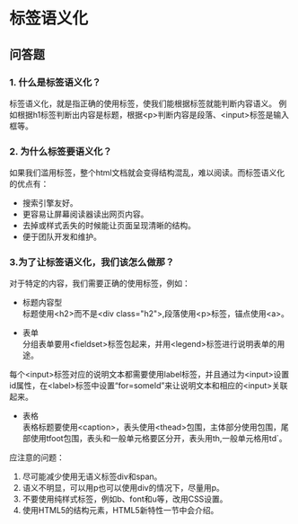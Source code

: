 # 标签语义化

## 问答题

### 1. 什么是标签语义化？

标签语义化，就是指正确的使用标签，使我们能根据标签就能判断内容语义。
例如根据h1标签判断出内容是标题，根据&lt;p&gt;判断内容是段落、&lt;input&gt;标签是输入框等。

### 2. 为什么标签要语义化？

如果我们滥用标签，整个html文档就会变得结构混乱，难以阅读。而标签语义化的优点有：

- 搜索引擎友好。
- 更容易让屏幕阅读器读出网页内容。
- 去掉或样式丢失的时候能让页面呈现清晰的结构。
- 便于团队开发和维护。

### 3.为了让标签语义化，我们该怎么做那？

对于特定的内容，我们需要正确的使用标签，例如：

- 标题内容型  
标题使用&lt;h2&gt;而不是&lt;div class="h2"&gt;,段落使用&lt;p&gt;标签，锚点使用&lt;a&gt;。

- 表单  
分组表单要用&lt;fieldset&gt;标签包起来，并用&lt;legend&gt;标签进行说明表单的用途。

每个&lt;input&gt;标签对应的说明文本都需要使用label标签，并且通过为&lt;input&gt;设置id属性，在&lt;label&gt;标签中设置“for=someId”来让说明文本和相应的&lt;input&gt;关联起来。

- 表格  
表格标题要使用&lt;caption&gt;，表头使用&lt;thead&gt;包围，主体部分使用包围，尾部使用tfoot包围，表头和一般单元格要区分开，表头用th,一般单元格用td`。

应注意的问题：

  1. 尽可能减少使用无语义标签div和span。
  2. 语义不明显，可以用p也可以使用div的情况下，尽量用p。
  3. 不要使用纯样式标签，例如b、font和u等，改用CSS设置。
  4. 使用HTML5的结构元素，HTML5新特性一节中会介绍。
